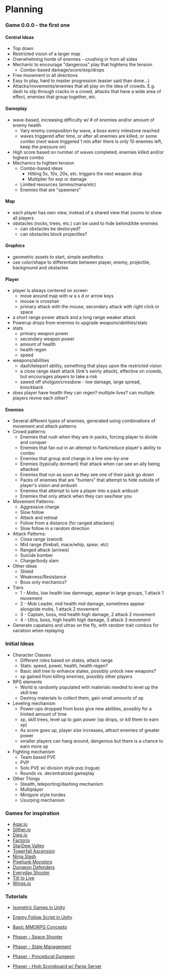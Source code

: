 # Planning

### Game 0.0.0 - the first one

#### Central Ideas

- Top down
- Restricted vision of a larger map
- Overwhelming horde of enemies - crushing in from all sides
- Mechanic to encourage "dangerous" play that hightens the tension
    - Combo-based damage/score/exp/drops
- Free movement in all directions
- Easy to play, hard to master progression (easier said than done...)
- Attacks/movements/enemies that all play on the idea of crowds.  E.g. dash to slip through cracks in a crowd, attacks that have a wide area of effect, enemies that group together, etc.

#### Gameplay

-	wave-based, increasing difficulty w/ # of enemies and/or amount of enemy health
	-	Vary enemy composition by wave, a boss every milestone reached
	-	waves triggered after time, or after all enemies are killed, or some combo (next wave triggered 1 min after there is only 10 enemies left, keep the pressure on)
- High score based on number of waves completed, enemies killed and/or highest combo
- Mechanics to highten tension
    - Combo-based ideas
        - Hitting 5x, 10x, 20x, etc. triggers the next weapon drop
        - Multiplier for exp or damage
    - Limited resources (ammo/mana/etc)
    - Enemies that are "spawners"

#### Map

-	each player has own view, instead of a shared view that zooms to show all players
-	obstacles (rocks, trees, etc.) can be used to hide behind/kite enemies
	-	can obstacles be destoryed?
	-	can obstacles block projectiles?

#### Graphics

-	geometric assets to start, simple aesthetics
-	use color/shape to differentiate between player, enemy, projectile, background and obstacles

#### Player

-	player is always centered on screen
	-	move around map with w a s d or arrow keys
	-	mouse is crosshair
	-	primary attack with the mouse, secondary attack with right click or space
-	a short range power attack and a long range weaker attack
-	Powerup drops from enemies to upgrade weapons/abilities/stats
-	stats
	-	primary weapon power
	-	secondary weapon power
	-	amount of health
	-	health regen
	-	speed
-	weapons/abilities
	-	dash/teleport ability, something that plays upon the restricted vision
	-	a close range slash attack (link's swirly attack), effective on crowds, but encourages players to take a risk
	-	sawed off shotgun/crossbow - low damage, large spread, knockback
-	does player have health they can regen? multiple lives? can multiple players revive each other?

#### Enemies

-	Several different types of enemies, generated using combinations of movement and attack patterns
-   Crowd patterns:
    -   Enemies that rush when they are in packs, forcing player to divide and conquer
    -   Enemies that fan out in an attempt to flank/reduce player's ability to combo
    -   Enemies that group and charge in a line one-by-one
    -   Enemies (typically dormant) that attack when can see an ally being attacked
    -   Enemies that run as soon as they see one of their pack go down
    -   Packs of enemies that are "hunters" that attempt to hide outside of player's vision and ambush
    -   Enemies that attempt to lure a player into a pack ambush
    -   Enemies that only attack when they can see/hear you
-	Movement Patterns:
	-	Aggressive charge
	-	Slow follow
	-	Attack and retreat
	-	Follow from a distance (for ranged attackers)
	-	Slow follow in a random direction
-	Attack Patterns:
	-	Close range (sword)
	-	Mid range (fireball, mace/whip, spear, etc)
	-	Ranged attack (arrows)
	-	Suicide bomber
	-	Charge/body slam
-	Other ideas
	-	Shield
	-	Weakness/Resistance
	-	Boss only mechanics?
-	Tiers
	-	1 - Mobs, low health low dammage, appear in large groups, 1 attack 1 movement
	-	2 - Mob Leader, mid health mid damage, sometimes appear alongside mobs, 1 attack 2 movement
	-	3 - Captain, boss, mid health high damage, 2 attack 2 movement
	-	4 - Ultra, boss, high health high damage, 3 attack 3 movement
-	Generate capatains and ultras on the fly, with random trait combos for variation when replaying

### Initial Ideas

-	Character Classes
	-	Different roles based on states, attack range
	-	Stats: speed, power, health, health regen?
	-	Basic skill tree to enhance states, possibly unlock new weapons?
	-	xp gained from killing enemies, possibly other players
-	RPG elements
	-	World is randomly populated with materials needed to level up the skill tree
	-	Destroy materials to collect them, gain small amounts of xp
-	Leveling mechanism
	-	Power-ups dropped from boss give new abilities, possibly for a limited amount of time
	-	xp, skill trees, level up to gain power (xp drops, or kill them to earn xp)
	-	As score goes up, player size increases, attract enemies of greater power
	-	smaller players can hang around, dangerous but there is a chance to earn more xp
-	Fighting mechanism
	-	Team based PVE
	-	PVP
	-	Solo PVE w/ division style pvp (rogue)
	-	Rounds vs. decentralized gameplay
-	Other Things
	-	Stealth, teleporting/dashing mechanism
	-	Multiplayer
	-	Minigore style hordes
	-	Usurping mechanism

### Games for inspiration

-	[Agar.io](https://agar.io/)
-	[Slither.io](http://slither.io/)
-	[Diep.io](http://diep.io/)
-	[Factorio](https://www.factorio.com/)
-	[StarDew Valley](http://stardewvalley.net/)
-	[Towerfall Ascension](http://www.towerfall-game.com/)
-	[Ninja Slash](http://www.kongregate.com/games/doopop/ninja-slash)
-	[Pixeljunk Monsters](http://pixeljunk.jp/library/Monsters/)
-	[Dungeon Defenders](https://dungeondefenders.com/2/about)
-	[Everyday Shooter](http://www.everydayshooter.com/)
-	[Tilt to Live](http://onemanleft.com/games/tilttolive/)
-	[Wings.io](http://wings.io/)

### Tutorials

-	[Isometric Games in Unity](http://www.theappguruz.com/blog/create-isometric-games-like-clash-of-clans-crossy-roads-age-of-empire-etc)
-	[Enemy Follow Script in Unity](http://www.theappguruz.com/blog/enemy-follow-script-ai)
-	[Basic MMORPG Concepts](http://www.lucedigitale.com/blog/mmorpg-develop-basic-concepts/)

-	[Phaser - Space Shooter](http://phaser.io/tutorials/coding-tips-007)
-	[Phaser - State Management](http://phaser.io/news/2015/10/state-management-tutorial)
-	[Phaser - Procedural Dungeon](http://phaser.io/news/2016/03/procedural-dungeon-tutorial)
-	[Phaser - High Scoreboard w/ Parse Server](http://www.html5gamedevs.com/topic/19277-js-high-score-and-leaderboard-system-based-on-parsecom/)
